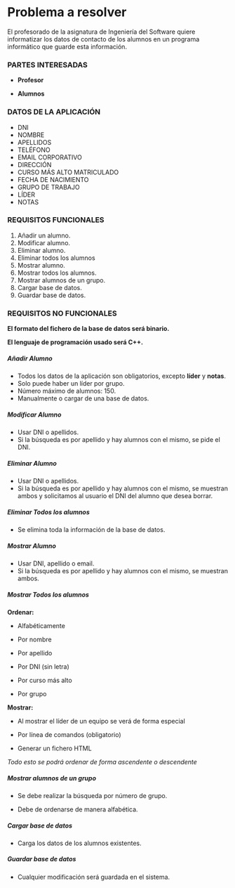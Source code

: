 # Problema a resolver

El profesorado de la asignatura de Ingeniería del Software quiere informatizar los datos de contacto de los alumnos en un programa informático que guarde esta información.

### PARTES INTERESADAS

* **Profesor**

* **Alumnos**

### DATOS DE LA APLICACIÓN

* DNI
* NOMBRE
* APELLIDOS
* TELÉFONO
* EMAIL CORPORATIVO
* DIRECCIÓN
* CURSO MÁS ALTO MATRICULADO
* FECHA DE NACIMIENTO
* GRUPO DE TRABAJO
* LÍDER
* NOTAS

### REQUISITOS FUNCIONALES

1. Añadir un alumno.
2. Modificar alumno.
3. Eliminar alumno.
4. Eliminar todos los alumnos
5. Mostrar alumno.
6. Mostrar todos los alumnos.
7. Mostrar alumnos de un grupo.
8. Cargar base de datos.
9. Guardar base de datos.


### REQUISITOS NO FUNCIONALES

**El formato del fichero de la base de datos será binario.**

**El lenguaje de programación usado será C++.**

##### Añadir Alumno
* Todos los datos de la aplicación son obligatorios, excepto **líder** y **notas**.
* Solo puede haber un líder por grupo.
* Número máximo de alumnos: 150.
* Manualmente o cargar de una base de datos.

##### Modificar Alumno
* Usar DNI o apellidos.
* Si la búsqueda es por apellido y hay alumnos con el mismo, se pide el DNI.

##### Eliminar Alumno
* Usar DNI o apellidos.
* Si la búsqueda es por apellido y hay alumnos con el mismo, se muestran ambos y solicitamos al usuario el DNI del alumno que desea borrar.

##### Eliminar Todos los alumnos
* Se elimina toda la información de la base de datos.

##### Mostrar Alumno
* Usar DNI, apellido o email.
* Si la búsqueda es por apellido y hay alumnos con el mismo, se muestran ambos.

##### Mostrar Todos los alumnos

**Ordenar:**

* Alfabéticamente
 * Por nombre
 * Por apellido

* Por DNI (sin letra)

* Por curso más alto

* Por grupo

**Mostrar:**

* Al mostrar el líder de un equipo se verá de forma especial

* Por línea de comandos (obligatorio)

* Generar un fichero HTML

*Todo esto se podrá ordenar de forma ascendente o descendente*

##### Mostrar alumnos de un grupo

* Se debe realizar la búsqueda por número de grupo.

* Debe de ordenarse de manera alfabética.

##### Cargar base de datos

* Carga los datos de los alumnos existentes.

##### Guardar base de datos

* Cualquier modificación será guardada en el sistema.
